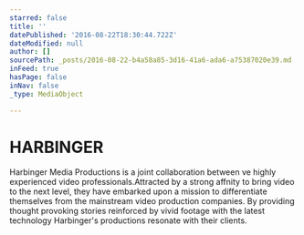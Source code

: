 ```yaml
---
starred: false
title: ''
datePublished: '2016-08-22T18:30:44.722Z'
dateModified: null
author: []
sourcePath: _posts/2016-08-22-b4a58a85-3d16-41a6-ada6-a75387020e39.md
inFeed: true
hasPage: false
inNav: false
_type: MediaObject

---
```

# HARBINGER

Harbinger Media Productions is a joint collaboration between ve highly experienced video professionals.Attracted by a strong affnity to bring video to the next level, they have embarked upon a mission to differentiate themselves from the mainstream video production companies. By providing thought provoking stories reinforced by vivid footage with the latest technology Harbinger's productions resonate with their clients.